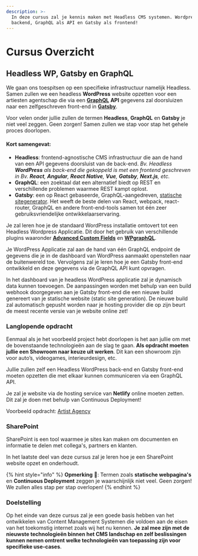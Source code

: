 ```yaml
---
description: >-
  In deze cursus zal je kennis maken met Headless CMS systemen. Wordpress als
  backend, GraphQL als API en Gatsby als frontend!
---
```


# Cursus Overzicht

## **Headless WP, Gatsby en GraphQL**

We gaan ons toespitsen op een specifieke infrastructuur namelijk Headless. Samen zullen we een headless **WordPress** website opzetten voor een artiesten agentschap die via een [**GraphQL**](https://graphql.org) **API** gegevens zal doorsluizen naar een zelfgeschreven front-end in [**Gatsby**](https://www.gatsbyjs.com).

Voor velen onder jullie zullen de termen **Headless**, **GraphQL** en **Gatsby** je niet veel zeggen. Geen zorgen! Samen zullen we stap voor stap het gehele proces doorlopen.

#### **Kort samengevat:**

* **Headless**: frontend-agnostische CMS infrastructuur die aan de hand van een API gegevens doorsluist van de back-end. _Bv. Headless **WordPress** als back-end die gekoppeld is met een frontend geschreven in Bv. **React**, **Angular**, **React** **Native**, **Vue**, **Gatsby**, **Next.js**, etc._
* **GraphQL**: een zoektaal dat een alternatief biedt op REST en verschillende problemen waarmee REST kampt oplost.
* **Gatsby**: een op React gebaseerde, GraphQL-aangedreven, [statische sitegenerator](https://www.netguru.com/blog/what-are-static-site-generators). Het weeft de beste delen van React, webpack, react-router, GraphQL en andere front-end-tools samen tot één zeer gebruiksvriendelijke ontwikkelaarservaring.

Je zal leren hoe je de standaard WordPress installatie omtovert tot een Headless Wordpress Applicatie. Dit door het gebruik van verschillende plugins waaronder [**Advanced Custom Fields**](https://www.advancedcustomfields.com) en [**WPgraphQL**](https://www.wpgraphql.com).

Je WordPress Applicatie zal aan de hand van één GraphQL endpoint de gegevens die je in de dashboard van WordPress aanmaakt openstellen naar de buitenwereld toe. Vervolgens zal je leren hoe je een Gatsby front-end ontwikkeld en deze gegevens via de GraphQL API kunt opvragen.

In het dashboard van je headless WordPress applicatie zal je dynamisch data kunnen toevoegen. De aanpassingen worden met behulp van een build webhook doorgegeven aan je Gatsby front-end die een nieuwe build genereert van je statische website (static site generation). De nieuwe build zal automatisch gepusht worden naar je hosting provider die op zijn beurt de meest recente versie van je website online zet!

### **Langlopende opdracht**

Eenmaal als je het voorbeeld project hebt doorlopen is het aan jullie om met de bovenstaande technologieën aan de slag te gaan. **Als opdracht moeten jullie een Showroom naar keuze uit werken**. Dit kan een showroom zijn voor auto’s, videogames, interieurdesign, etc.

Jullie zullen zelf een Headless WordPress back-end en Gatsby front-end moeten opzetten die met elkaar kunnen communiceren via een GraphQL API.

Je zal je website via de hosting service van **Netlify** online moeten zetten. Dit zal je doen met behulp van Continuous Deployment!

Voorbeeld opdracht: [Artist Agency](https://artist-agency-2021.netlify.app)

### SharePoint

SharePoint is een tool waarmee je sites kan maken om documenten en informatie te delen met collega's, partners en klanten.

In het laatste deel van deze cursus zal je leren hoe je een SharePoint website opzet en onderhoudt.

{% hint style="info" %}
**Opmerking** 📣: Termen zoals **statische webpagina's** en **Continuous Deployment** zeggen je waarschijnlijk niet veel. Geen zorgen! We zullen alles stap per stap overlopen!
{% endhint %}

### **Doelstelling**

Op het einde van deze cursus zal je een goede basis hebben van het ontwikkelen van Content Management Systemen die voldoen aan de eisen van het toekomstig internet zoals wij het nu kennen. **Je zal mee zijn met de nieuwste technologieën binnen het CMS landschap en zelf beslissingen kunnen nemen omtrent welke technologieën van toepassing zijn voor specifieke use-cases**.
